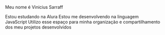 Meu nome é Vinicius Sarraff

Estou estudando na Alura
Estou me desenvolvendo na linguagem JavaScript
Utilizo esse espaço para minha organização e compartilhamento dos meu projetos desenvolvidos
